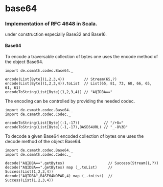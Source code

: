 # base64

### Implementation of RFC 4648 in Scala.

under construction especially Base32 and Base16.

#### Base64

To encode a traversable collection of bytes one uses the encode method of the
object Base64.

```
import de.csmath.codec.Base64._  

encode(List[Byte](1,2,3,4))         // Stream(65,?)  
encode(List[Byte](1,2,3,4)).toList  // List(65, 81, 73, 68, 66, 65, 61, 61)  
encodeToString(List[Byte](1,2,3,4)) // "AQIDBA=="
```

The encoding can be controlled by providing the needed codec.

```
import de.csmath.codec.Base64._  
import de.csmath.codec.Codec._

encodeToString(List[Byte](-1,-17))           // "/+8="  
encodeToString(List[Byte](-1,-17),BASE64URL) // "_-8%3D"
```

To decode a given Base64 encoded collection of bytes one uses the decode method
of the object Base64.

```
import de.csmath.codec.Base64._  
import de.csmath.codec.Codec._

decode("AQIDBA==".getBytes)                    // Success(Stream(1,?))  
decode("AQIDBA==".getBytes) map (_.toList)     // Success(List(1,2,3,4))  
decode("AQIDBA",BASE64NOPAD,4) map (_.toList)  // Success(List(1,2,3,4))
```
